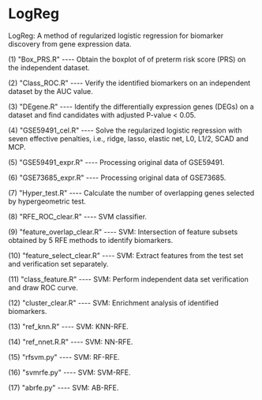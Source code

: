 # LogReg
LogReg: A method of regularized logistic regression for biomarker discovery from gene expression data. 

(1) "Box_PRS.R"  ----  Obtain the boxplot of of preterm risk score (PRS) on the independent dataset.

(2) "Class_ROC.R" ----   Verify the identified biomarkers on an independent dataset by the AUC value.
						 					 
(3) "DEgene.R" ----   Identify the differentially expression genes (DEGs) on a dataset 
						and find candidates with adjusted P-value < 0.05.		

(4) "GSE59491_cel.R" ----  Solve the regularized logistic regression with seven effective penalties,
							i.e., ridge, lasso, elastic net, L0, L1/2, SCAD and MCP. 				  

(5) "GSE59491_expr.R" ----  Processing original data of GSE59491. 	

(6) "GSE73685_expr.R" ----  Processing original data of GSE73685. 	

(7) "Hyper_test.R" ----  Calculate the number of overlapping genes selected by hypergeometric test. 

(8) "RFE_ROC_clear.R" ---- SVM classifier.

(9) "feature_overlap_clear.R" ---- SVM: Intersection of feature subsets obtained by 5 RFE methods to identify biomarkers.

(10) "feature_select_clear.R" ---- SVM: Extract features from the test set and verification set separately.

(11) "class_feature.R" ---- SVM: Perform independent data set verification and draw ROC curve.

(12) "cluster_clear.R" ---- SVM: Enrichment analysis of identified biomarkers.

(13) "ref_knn.R" ---- SVM: KNN-RFE.

(14) "ref_nnet.R.R" ---- SVM: NN-RFE.

(15) "rfsvm.py" ---- SVM: RF-RFE.

(16) "svmrfe.py" ---- SVM: SVM-RFE.

(17) "abrfe.py" ---- SVM: AB-RFE.
